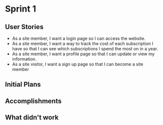 # Sprint 1

## User Stories
* As a site member, I want a login page so I can access the website.
* As a site member, I want a way to track the cost of each subscription I have so that I can see which subscriptions I spend the most on in a year.
* As a site member, I want a profile page so that I can update or view my information.
* As a site visitor, I want a sign up page so that I can become a site member

## Initial Plans

## Accomplishments

## What didn't work
